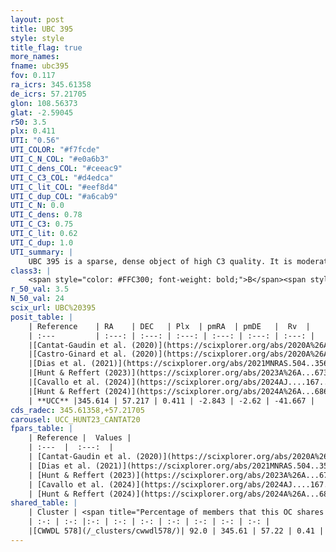 ```yaml
---
layout: post
title: UBC 395
style: style
title_flag: true
more_names: 
fname: ubc395
fov: 0.117
ra_icrs: 345.61358
de_icrs: 57.21705
glon: 108.56373
glat: -2.59045
r50: 3.5
plx: 0.411
UTI: "0.56"
UTI_COLOR: "#f7fcde"
UTI_C_N_COL: "#e0a6b3"
UTI_C_dens_COL: "#ceeac9"
UTI_C_C3_COL: "#d4edca"
UTI_C_lit_COL: "#eef8d4"
UTI_C_dup_COL: "#a6cab9"
UTI_C_N: 0.0
UTI_C_dens: 0.78
UTI_C_C3: 0.75
UTI_C_lit: 0.62
UTI_C_dup: 1.0
UTI_summary: |
    UBC 395 is a sparse, dense object of high C3 quality. It is moderately studied in the literature. This object shares a large percentage of members with a later reported entry.<br><br><span style="color: #99180f; font-weight: bold;">Warning: </span>contains less than 25 stars with <i>P>0.5</i> estimated.
class3: |
    <span style="color: #FFC300; font-weight: bold;">B</span><span style="color: green; font-weight: bold;">A</span>
r_50_val: 3.5
N_50_val: 24
scix_url: UBC%20395
posit_table: |
    | Reference    | RA    | DEC   | Plx  | pmRA  | pmDE   |  Rv  |
    | :---         | :---: | :---: | :---: | :---: | :---: | :---: |
    |[Cantat-Gaudin et al. (2020)](https://scixplorer.org/abs/2020A%26A...640A...1C) | 345.63 | 57.199 | 0.408 | -2.877 | -2.594 | -- |
    |[Castro-Ginard et al. (2020)](https://scixplorer.org/abs/2020A%26A...635A..45C) | 345.655 | 57.206 | 0.409 | -2.869 | -2.591 | -- |
    |[Dias et al. (2021)](https://scixplorer.org/abs/2021MNRAS.504..356D) | 345.624 | 57.187 | 0.393 | -2.854 | -2.564 | -- |
    |[Hunt & Reffert (2023)](https://scixplorer.org/abs/2023A%26A...673A.114H) | 345.595 | 57.206 | 0.412 | -2.843 | -2.625 | -- |
    |[Cavallo et al. (2024)](https://scixplorer.org/abs/2024AJ....167...12C) | 345.646 | 57.21 | 0.412 | -- | -- | -- |
    |[Hunt & Reffert (2024)](https://scixplorer.org/abs/2024A%26A...686A..42H) | 345.595 | 57.206 | 0.412 | -2.843 | -2.625 | -- |
    | **UCC** |345.614 | 57.217 | 0.411 | -2.843 | -2.62 | -41.667 | 
cds_radec: 345.61358,+57.21705
carousel: UCC_HUNT23_CANTAT20
fpars_table: |
    | Reference |  Values |
    | :---  |  :---:  |
    | [Cantat-Gaudin et al. (2020)](https://scixplorer.org/abs/2020A%26A...640A...1C) | `AVNN=1.31, DMNN=11.67, AgeNN=8.91` |
    | [Dias et al. (2021)](https://scixplorer.org/abs/2021MNRAS.504..356D) | `Av=1.811, Dist=2339, logage=8.82, [Fe/H]=-0.065` |
    | [Hunt & Reffert (2023)](https://scixplorer.org/abs/2023A%26A...673A.114H) | `AV50=1.657, diffAV50=0.439, MOD50=11.838, logAge50=8.448` |
    | [Cavallo et al. (2024)](https://scixplorer.org/abs/2024AJ....167...12C) | `AV50=1.85, dMod50=11.44, logAge50=8.62, [Fe/H]50=-0.03` |
    | [Hunt & Reffert (2024)](https://scixplorer.org/abs/2024A%26A...686A..42H) | `MassJ=200.059` |
shared_table: |
    | Cluster | <span title="Percentage of members that this OC shares with the ones listed">%</span>   | RA   | DEC   | Plx   | pmRA  | pmDE  | Rv | UTI |
    | :-: | :-: |:-: | :-: | :-: | :-: | :-: | :-: | :-: |
    |[CWWDL 578](/_clusters/cwwdl578/)| 92.0 | 345.61 | 57.22 | 0.41 | -2.84 | -2.62 | -41.67 |0.03 |
---
```

